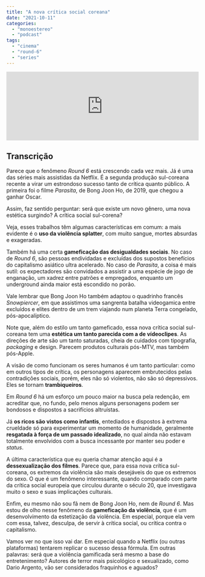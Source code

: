 ```yaml
---
title: "A nova crítica social coreana"
date: "2021-10-11"
categories: 
  - "monoestereo"
  - "podcast"
tags: 
  - "cinema"
  - "round-6"
  - "series"
---
```


<iframe src="https://anchor.fm/monoestereo/embed/episodes/A-nova-crtica-social-coreana-e18kul7" height="180px" width="100%" frameborder="0" scrolling="no" style="width:100%;height:180px"></iframe>

## Transcrição

Parece que o fenômeno _Round 6_ está crescendo cada vez mais. Já é uma das séries mais assistidas da Netflix. É a segunda produção sul-coreana recente a virar um estrondoso sucesso tanto de crítica quanto público. A primeira foi o filme _Parasita_, de Bong Joon Ho, de 2019, que chegou a ganhar Oscar.

Assim, faz sentido perguntar: será que existe um novo gênero, uma nova estética surgindo? A crítica social sul-corena?

Veja, esses trabalhos têm algumas características em comum: a mais evidente é o **uso da violência splatter**, com muito sangue, mortes absurdas e exageradas.

Também há uma certa **gameficação das desigualdades sociais**. No caso de _Round 6_, são pessoas endividadas e excluídas dos supostos benefícios do capitalismo asiático ultra acelerado. No caso de _Parasita_, a coisa é mais sutil: os expectadores são convidados a assistir a uma espécie de jogo de enganação, um xadrez entre patrões e empregados, enquanto um underground ainda maior está escondido no porão.

Vale lembrar que Bong Joon Ho também adaptou o quadrinho francês _Snowpiercer_, em que assistimos uma sangrenta batalha videogamica entre excluídos e elites dentro de um trem viajando num planeta Terra congelado, pós-apocalíptico.

Note que, além do estilo um tanto gameficado, essa nova crítica social sul-coreana tem uma **estética um tanto parecida com a de vídeoclipes**. As direções de arte são um tanto saturadas, cheia de cuidados com tipografia, _packaging_ e design. Parecem produtos culturais pós-MTV, mas também pós-Apple.

A visão de como funcionam os seres humanos é um tanto particular: como em outros tipos de crítica, os personagens aparecem embrutecidos pelas contradições sociais, porém, eles não só violentos, não são só depressivos. Eles se tornam **trambiqueiros**.

Em _Round 6_ há um esforço um pouco maior na busca pela redenção, em acreditar que, no fundo, pelo menos alguns personagens podem ser bondosos e dispostos a sacrifícios altruístas.

Já **os ricos são vistos como infantis**, entediados e dispostos à extrema crueldade só para experimentar um momento de humanidade, geralmente **resgatada à força de um passado idealizado**, no qual ainda não estavam totalmente envolvidos com a busca incessante por manter seu poder e _status_.

A última característica que eu queria chamar atenção aqui é a **dessexualização dos filmes**. Parece que, para essa nova crítica sul-coreana, os extremos da violência são mais desejáveis do que os extremos do sexo. O que é um fenômeno interessante, quando comparado com parte da crítica social europeia que circulou durante o século 20, que investigava muito o sexo e suas implicações culturais.

Enfim, eu mesmo não sou fã nem de Bong Joon Ho, nem de _Round 6_. Mas estou de olho nesse fenômeno da **gameficação da violência**, que é um desenvolvimento da estetização da violência. Em especial, porque ela vem com essa, talvez, desculpa, de servir à crítica social, ou crítica contra o capitalismo.

Vamos ver no que isso vai dar. Em especial quando a Netflix (ou outras plataformas) tentarem replicar o sucesso dessa fórmula. Em outras palavras: será que a violência gamificada será mesmo a base do entretenimento? Autores de terror mais psicológico e sexualizado, como Dario Argento, vão ser considerados fraquinhos e aguados?
